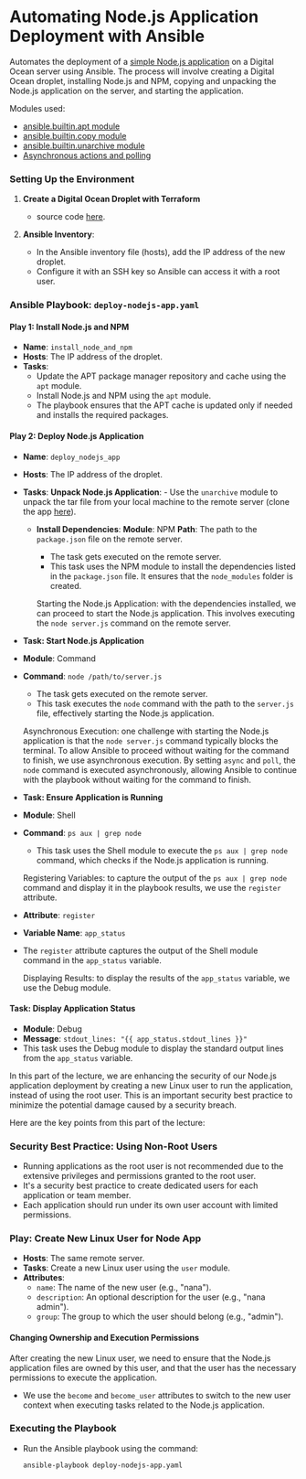 # Automating Node.js Application Deployment with Ansible

Automates the deployment of a [simple Node.js application](https://github.com/flaviassantos/simple-nodejs-app) on a Digital Ocean server using Ansible. The process will involve creating a Digital Ocean droplet, installing Node.js and NPM, copying and unpacking the Node.js application on the server, and starting the application.

Modules used:
- [ansible.builtin.apt module](https://docs.ansible.com/ansible/latest/collections/ansible/builtin/apt_module.html)
- [ansible.builtin.copy module](https://docs.ansible.com/ansible/latest/collections/ansible/builtin/copy_module.html)
- [ansible.builtin.unarchive module](https://docs.ansible.com/ansible/latest/collections/ansible/builtin/unarchive_module.html)
- [Asynchronous actions and polling](https://docs.ansible.com/ansible/latest/playbook_guide/playbooks_async.html)
### Setting Up the Environment

1. **Create a Digital Ocean Droplet with Terraform**
   - source code [here]().

2. **Ansible Inventory**:
   - In the Ansible inventory file (hosts), add the IP address of the new droplet.
   - Configure it with an SSH key so Ansible can access it with a root user.

### Ansible Playbook: `deploy-nodejs-app.yaml`

#### Play 1: Install Node.js and NPM
- **Name**: `install_node_and_npm`
- **Hosts**: The IP address of the droplet.
- **Tasks**:
   - Update the APT package manager repository and cache using the `apt` module.
   - Install Node.js and NPM using the `apt` module.
   - The playbook ensures that the APT cache is updated only if needed and installs the required packages.

#### Play 2: Deploy Node.js Application
- **Name**: `deploy_nodejs_app`
- **Hosts**: The IP address of the droplet.
- **Tasks**:
  **Unpack Node.js Application**:
      - Use the `unarchive` module to unpack the tar file from your local machine to the remote server (clone the app [here](https://github.com/flaviassantos/simple-nodejs-app)).
  - **Install Dependencies**:
  **Module**: NPM
    **Path**: The path to the `package.json` file on the remote server.
    - The task gets executed on the remote server.
    - This task uses the NPM module to install the dependencies listed in the `package.json` file. It ensures that the `node_modules` folder is created.

    
    Starting the Node.js Application: with the dependencies installed, we can proceed to start the Node.js application. This involves executing the `node server.js` command on the remote server.

- **Task: Start Node.js Application**

- **Module**: Command

- **Command**: `node /path/to/server.js`
    - The task gets executed on the remote server.
    - This task executes the `node` command with the path to the `server.js` file, effectively starting the Node.js application.

    
    Asynchronous Execution: one challenge with starting the Node.js application is that the `node server.js` command typically blocks the terminal. To allow Ansible to proceed without waiting for the command to finish, we use asynchronous execution. By setting `async` and `poll`, the `node` command is executed asynchronously, allowing Ansible to continue with the playbook without waiting for the command to finish.

- **Task: Ensure Application is Running**
  
- **Module**: Shell

- **Command**: `ps aux | grep node`
    - This task uses the Shell module to execute the `ps aux | grep node` command, which checks if the Node.js application is running.


    Registering Variables: to capture the output of the `ps aux | grep node` command and display it in the playbook results, we use the `register` attribute.

- **Attribute**: `register`
- **Variable Name**: `app_status`
- The `register` attribute captures the output of the Shell module command in the `app_status` variable.


    Displaying Results: to display the results of the `app_status` variable, we use the Debug module.

#### Task: Display Application Status
- **Module**: Debug
- **Message**: `stdout_lines: "{{ app_status.stdout_lines }}"`
- This task uses the Debug module to display the standard output lines from the `app_status` variable.

In this part of the lecture, we are enhancing the security of our Node.js application deployment by creating a new Linux user to run the application, instead of using the root user. This is an important security best practice to minimize the potential damage caused by a security breach.

Here are the key points from this part of the lecture:

### Security Best Practice: Using Non-Root Users

- Running applications as the root user is not recommended due to the extensive privileges and permissions granted to the root user.
- It's a security best practice to create dedicated users for each application or team member.
- Each application should run under its own user account with limited permissions.

### Play: Create New Linux User for Node App

- **Hosts**: The same remote server.
- **Tasks**: Create a new Linux user using the `user` module.
- **Attributes**:
  - `name`: The name of the new user (e.g., "nana").
  - `description`: An optional description for the user (e.g., "nana admin").
  - `group`: The group to which the user should belong (e.g., "admin").

#### Changing Ownership and Execution Permissions

After creating the new Linux user, we need to ensure that the Node.js application files are owned by this user, and that the user has the necessary permissions to execute the application.
- We use the `become` and `become_user` attributes to switch to the new user context when executing tasks related to the Node.js application.


### Executing the Playbook

- Run the Ansible playbook using the command:
  ```bash
  ansible-playbook deploy-nodejs-app.yaml
